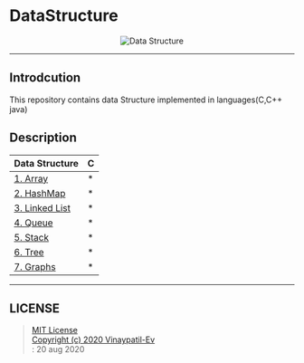 # DataStructure
<p align="center">
<img src="https://github.com/Vinaypatil-Ev/vinEv_DataStructure/blob/master/Documents/img/data_strucuture1.png" alt="Data Structure">
</p>

----------------------------------------------------------------------------------
## Introdcution
This repository contains data Structure implemented in languages(C,C++ java)</br>

## Description


|Data Structure|C|
|----------------------|----|
|[1. Array](Array)|*|
|[2. HashMap](HashMap)|*|
|[3. Linked List](LinkedList)|*|
|[4. Queue](Queue)|*|
|[5. Stack](Stack)|*|
|[6. Tree](Tree)|*|
|[7. Graphs](Graphs)|*|



------------------------------------------------------------------------------------

## LICENSE
> [MIT License](LICENSE)</br>[Copyright (c) 2020 Vinaypatil-Ev](LICENSE)</br>: 20 aug 2020